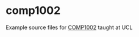 comp1002
========

Example source files for [COMP1002][] taught at UCL

[comp1002]: http://www.cs.ucl.ac.uk/students/syllabus/undergrad/1002_theory_i/
